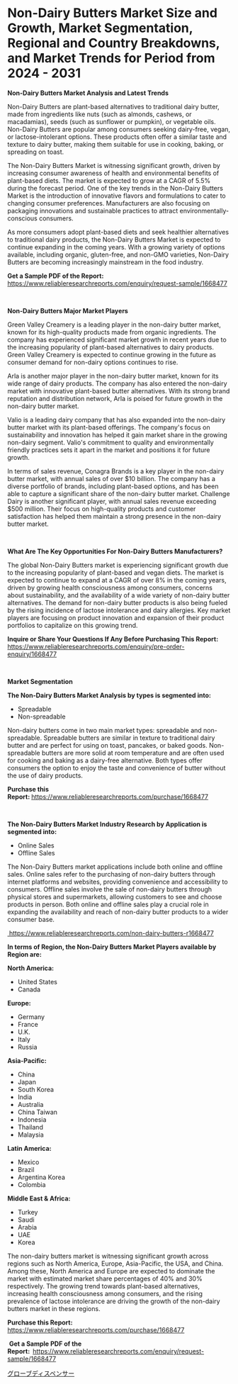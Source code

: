 <p><h1>Non-Dairy Butters Market Size and Growth, Market Segmentation, Regional and Country Breakdowns, and Market Trends for Period from 2024 -  2031</h1></p><p><strong>Non-Dairy Butters Market Analysis and Latest Trends</strong></p>
<p><p>Non-Dairy Butters are plant-based alternatives to traditional dairy butter, made from ingredients like nuts (such as almonds, cashews, or macadamias), seeds (such as sunflower or pumpkin), or vegetable oils. Non-Dairy Butters are popular among consumers seeking dairy-free, vegan, or lactose-intolerant options. These products often offer a similar taste and texture to dairy butter, making them suitable for use in cooking, baking, or spreading on toast.</p><p>The Non-Dairy Butters Market is witnessing significant growth, driven by increasing consumer awareness of health and environmental benefits of plant-based diets. The market is expected to grow at a CAGR of 5.5% during the forecast period. One of the key trends in the Non-Dairy Butters Market is the introduction of innovative flavors and formulations to cater to changing consumer preferences. Manufacturers are also focusing on packaging innovations and sustainable practices to attract environmentally-conscious consumers.</p><p>As more consumers adopt plant-based diets and seek healthier alternatives to traditional dairy products, the Non-Dairy Butters Market is expected to continue expanding in the coming years. With a growing variety of options available, including organic, gluten-free, and non-GMO varieties, Non-Dairy Butters are becoming increasingly mainstream in the food industry.</p></p>
<p><strong>Get a Sample PDF of the Report:&nbsp;</strong> <a href="https://www.reliableresearchreports.com/enquiry/request-sample/1668477">https://www.reliableresearchreports.com/enquiry/request-sample/1668477</a></p>
<p>&nbsp;</p>
<p><strong>Non-Dairy Butters Major Market Players</strong></p>
<p><p>Green Valley Creamery is a leading player in the non-dairy butter market, known for its high-quality products made from organic ingredients. The company has experienced significant market growth in recent years due to the increasing popularity of plant-based alternatives to dairy products. Green Valley Creamery is expected to continue growing in the future as consumer demand for non-dairy options continues to rise.</p><p>Arla is another major player in the non-dairy butter market, known for its wide range of dairy products. The company has also entered the non-dairy market with innovative plant-based butter alternatives. With its strong brand reputation and distribution network, Arla is poised for future growth in the non-dairy butter market.</p><p>Valio is a leading dairy company that has also expanded into the non-dairy butter market with its plant-based offerings. The company's focus on sustainability and innovation has helped it gain market share in the growing non-dairy segment. Valio's commitment to quality and environmentally friendly practices sets it apart in the market and positions it for future growth.</p><p>In terms of sales revenue, Conagra Brands is a key player in the non-dairy butter market, with annual sales of over $10 billion. The company has a diverse portfolio of brands, including plant-based options, and has been able to capture a significant share of the non-dairy butter market. Challenge Dairy is another significant player, with annual sales revenue exceeding $500 million. Their focus on high-quality products and customer satisfaction has helped them maintain a strong presence in the non-dairy butter market.</p></p>
<p>&nbsp;</p>
<p><strong>What Are The Key Opportunities For Non-Dairy Butters Manufacturers?</strong></p>
<p><p>The global Non-Dairy Butters market is experiencing significant growth due to the increasing popularity of plant-based and vegan diets. The market is expected to continue to expand at a CAGR of over 8% in the coming years, driven by growing health consciousness among consumers, concerns about sustainability, and the availability of a wide variety of non-dairy butter alternatives. The demand for non-dairy butter products is also being fueled by the rising incidence of lactose intolerance and dairy allergies. Key market players are focusing on product innovation and expansion of their product portfolios to capitalize on this growing trend.</p></p>
<p><strong>Inquire or Share Your Questions If Any Before Purchasing This Report:</strong> <a href="https://www.reliableresearchreports.com/enquiry/pre-order-enquiry/1668477">https://www.reliableresearchreports.com/enquiry/pre-order-enquiry/1668477</a></p>
<p>&nbsp;</p>
<p><strong>Market Segmentation</strong></p>
<p><strong>The Non-Dairy Butters Market Analysis by types is segmented into:</strong></p>
<p><ul><li>Spreadable</li><li>Non-spreadable</li></ul></p>
<p><p>Non-dairy butters come in two main market types: spreadable and non-spreadable. Spreadable butters are similar in texture to traditional dairy butter and are perfect for using on toast, pancakes, or baked goods. Non-spreadable butters are more solid at room temperature and are often used for cooking and baking as a dairy-free alternative. Both types offer consumers the option to enjoy the taste and convenience of butter without the use of dairy products.</p></p>
<p><strong>Purchase this Report:&nbsp;</strong><a href="https://www.reliableresearchreports.com/purchase/1668477">https://www.reliableresearchreports.com/purchase/1668477</a></p>
<p>&nbsp;</p>
<p><strong>The Non-Dairy Butters Market Industry Research by Application is segmented into:</strong></p>
<p><ul><li>Online Sales</li><li>Offline Sales</li></ul></p>
<p><p>The Non-Dairy Butters market applications include both online and offline sales. Online sales refer to the purchasing of non-dairy butters through internet platforms and websites, providing convenience and accessibility to consumers. Offline sales involve the sale of non-dairy butters through physical stores and supermarkets, allowing customers to see and choose products in person. Both online and offline sales play a crucial role in expanding the availability and reach of non-dairy butter products to a wider consumer base.</p></p>
<p><a href="https://www.reliableresearchreports.com/non-dairy-butters-r1668477">&nbsp;https://www.reliableresearchreports.com/non-dairy-butters-r1668477</a></p>
<p><strong>In terms of Region, the Non-Dairy Butters Market Players available by Region are:</strong></p>
<p>
    <p> <strong> North America: </strong>
        <ul>
            <li>United States</li>
            <li>Canada</li>
        </ul>
        </p> 
    <p> <strong> Europe: </strong>
        <ul>
            <li>Germany</li>
            <li>France</li>
            <li>U.K.</li>
            <li>Italy</li>
            <li>Russia</li>
        </ul>
        </p> 
    <p> <strong> Asia-Pacific: </strong>
        <ul>
            <li>China</li>
            <li>Japan</li>
            <li>South Korea</li>
            <li>India</li>
            <li>Australia</li>
            <li>China Taiwan</li>
            <li>Indonesia</li>
            <li>Thailand</li>
            <li>Malaysia</li>
        </ul>
        </p> 
    <p> <strong> Latin America: </strong>
        <ul>
            <li>Mexico</li>
            <li>Brazil</li>
            <li>Argentina Korea</li>
            <li>Colombia</li>
        </ul>
        </p> 
    <p> <strong> Middle East & Africa: </strong>
        <ul>
            <li>Turkey</li>
            <li>Saudi</li>
            <li>Arabia</li>
            <li>UAE</li>
            <li>Korea</li>
        </ul>
    </p>
    </p>
<p><p>The non-dairy butters market is witnessing significant growth across regions such as North America, Europe, Asia-Pacific, the USA, and China. Among these, North America and Europe are expected to dominate the market with estimated market share percentages of 40% and 30% respectively. The growing trend towards plant-based alternatives, increasing health consciousness among consumers, and the rising prevalence of lactose intolerance are driving the growth of the non-dairy butters market in these regions.</p></p>
<p><strong>Purchase this Report: </strong><a href="https://www.reliableresearchreports.com/purchase/1668477">https://www.reliableresearchreports.com/purchase/1668477</a></p>
<p>&nbsp;<strong>Get a Sample PDF of the Report:&nbsp;&nbsp;</strong><a href="https://www.reliableresearchreports.com/enquiry/request-sample/1668477">https://www.reliableresearchreports.com/enquiry/request-sample/1668477</a></p>
<p><strong></strong></p>
<p><p><a href="https://github.com/nemesis2824/Market-Research-Report-List-1/blob/main/712523219978.md">グローブディスペンサー</a></p></p>